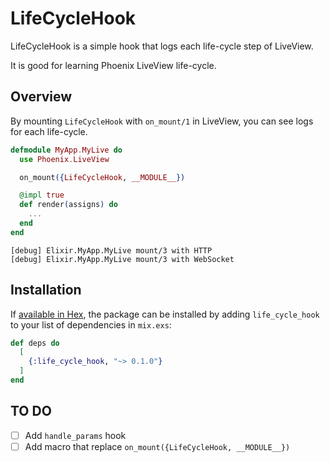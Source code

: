 # LifeCycleHook

LifeCycleHook is a simple hook that logs each life-cycle step of LiveView.

It is good for learning Phoenix LiveView life-cycle.

## Overview

By mounting `LifeCycleHook` with `on_mount/1` in LiveView, you can see logs for each life-cycle.

```elixir
defmodule MyApp.MyLive do
  use Phoenix.LiveView

  on_mount({LifeCycleHook, __MODULE__})

  @impl true
  def render(assigns) do
    ...
  end
end
```

```
[debug] Elixir.MyApp.MyLive mount/3 with HTTP
[debug] Elixir.MyApp.MyLive mount/3 with WebSocket
```

## Installation

If [available in Hex](https://hex.pm/docs/publish), the package can be installed
by adding `life_cycle_hook` to your list of dependencies in `mix.exs`:

```elixir
def deps do
  [
    {:life_cycle_hook, "~> 0.1.0"}
  ]
end
```

## TO DO

- [ ] Add `handle_params` hook
- [ ] Add macro that replace `on_mount({LifeCycleHook, __MODULE__})`

